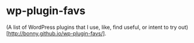 wp-plugin-favs
==============

(A list of WordPress plugins that I use, like, find useful, or intent to try out)[http://bonny.github.io/wp-plugin-favs/].

